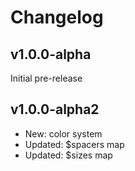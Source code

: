 # Changelog

## v1.0.0-alpha

Initial pre-release

## v1.0.0-alpha2

* New: color system
* Updated: $spacers map
* Updated: $sizes map